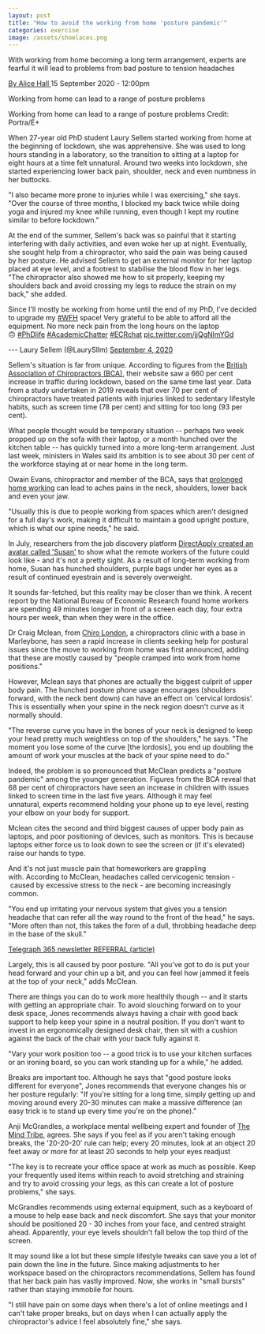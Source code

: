 ```yaml
---
layout: post
title: "How to avoid the working from home 'posture pandemic'"
categories: exercise
image: /assets/shoelaces.png
---
```


With working from home becoming a long term arrangement, experts are fearful it will lead to problems from bad posture to tension headaches

[By Alice Hall ](https://www.telegraph.co.uk/authors/a/ak-ao/alice-hall/)15 September 2020 - 12:00pm

Working from home can lead to a range of posture problems

Working from home can lead to a range of posture problems Credit: Portra/E+

When 27-year old PhD student Laury Sellem started working from home at the beginning of lockdown, she was apprehensive. She was used to long hours standing in a laboratory, so the transition to sitting at a laptop for eight hours at a time felt unnatural. Around two weeks into lockdown, she started experiencing lower back pain, shoulder, neck and even numbness in her buttocks.

"I also became more prone to injuries while I was exercising," she says. "Over the course of three months, I blocked my back twice while doing yoga and injured my knee while running, even though I kept my routine similar to before lockdown."

At the end of the summer, Sellem's back was so painful that it starting interfering with daily activities, and even woke her up at night. Eventually, she sought help from a chiropractor, who said the pain was being caused by her posture. He advised Sellem to get an external monitor for her laptop placed at eye level, and a footrest to stabilise the blood flow in her legs. "The chiropractor also showed me how to sit properly, keeping my shoulders back and avoid crossing my legs to reduce the strain on my back," she added.

Since I'll mostly be working from home until the end of my PhD, I've decided to upgrade my [#WFH](https://twitter.com/hashtag/WFH?src=hash&ref_src=twsrc%5Etfw) space! Very grateful to be able to afford all the equipment. No more neck pain from the long hours on the laptop 🙃 [#PhDlife](https://twitter.com/hashtag/PhDlife?src=hash&ref_src=twsrc%5Etfw) [#AcademicChatter](https://twitter.com/hashtag/AcademicChatter?src=hash&ref_src=twsrc%5Etfw) [#ECRchat](https://twitter.com/hashtag/ECRchat?src=hash&ref_src=twsrc%5Etfw) [pic.twitter.com/jjQgNlmYGd](https://t.co/jjQgNlmYGd)

--- Laury Sellem (@LaurySllm) [September 4, 2020](https://twitter.com/LaurySllm/status/1301874422521966594?ref_src=twsrc%5Etfw)

Sellem's situation is far from unique. According to figures from the [British Association of Chiropractors (BCA)](https://chiropractic-uk.co.uk/), their website saw a 660 per cent increase in traffic during lockdown, based on the same time last year. Data from a study undertaken in 2019 reveals that over 70 per cent of chiropractors have treated patients with injuries linked to sedentary lifestyle habits, such as screen time (78 per cent) and sitting for too long (93 per cent).

What people thought would be temporary situation -- perhaps two week propped up on the sofa with their laptop, or a month hunched over the kitchen table -- has quickly turned into a more long-term arrangement. Just last week, ministers in Wales said its ambition is to see about 30 per cent of the workforce staying at or near home in the long term. 

Owain Evans, chiropractor and member of the BCA, says that [prolonged home working](https://www.telegraph.co.uk/education-and-careers/2020/07/17/wfh-winner-loser/) can lead to aches pains in the neck, shoulders, lower back and even your jaw. 

"Usually this is due to people working from spaces which aren't designed for a full day's work, making it difficult to maintain a good upright posture, which is what our spine needs," he said.

In July, researchers from the job discovery platform [DirectApply created an avatar called 'Susan'](https://www.telegraph.co.uk/education-and-careers/2020/07/17/wfh-winner-loser/) to show what the remote workers of the future could look like - and it's not a pretty sight. As a result of long-term working from home, Susan has hunched shoulders, purple bags under her eyes as a result of continued eyestrain and is severely overweight.

It sounds far-fetched, but this reality may be closer than we think. A recent report by the National Bureau of Economic Research found home workers are spending 49 minutes longer in front of a screen each day, four extra hours per week, than when they were in the office.

Dr Craig Mclean, from [Chiro London](https://www.chiro.london/), a chiropractors clinic with a base in Marleybone, has seen a rapid increase in clients seeking help for postural issues since the move to working from home was first announced, adding that these are mostly caused by "people cramped into work from home positions."

However, Mclean says that phones are actually the biggest culprit of upper body pain. The hunched posture phone usage encourages (shoulders forward, with the neck bent down) can have an effect on 'cervical lordosis'. This is essentially when your spine in the neck region doesn't curve as it normally should.

"The reverse curve you have in the bones of your neck is designed to keep your head pretty much weightless on top of the shoulders," he says. "The moment you lose some of the curve [the lordosis], you end up doubling the amount of work your muscles at the back of your spine need to do."

Indeed, the problem is so pronounced that McClean predicts a "posture pandemic" among the younger generation. Figures from the BCA reveal that 68 per cent of chiropractors have seen an increase in children with issues linked to screen time in the last five years. Although it may feel unnatural, experts recommend holding your phone up to eye level, resting your elbow on your body for support.

Mclean cites the second and third biggest causes of upper body pain as laptops, and poor positioning of devices, such as monitors. This is because laptops either force us to look down to see the screen or (if it's elevated) raise our hands to type.

And it's not just muscle pain that homeworkers are grappling with. According to McClean, headaches called cervicogenic tension - caused by excessive stress to the neck - are becoming increasingly common.

"You end up irritating your nervous system that gives you a tension headache that can refer all the way round to the front of the head," he says. "More often than not, this takes the form of a dull, throbbing headache deep in the base of the skull."

[Telegraph 365 newsletter REFERRAL (article)](https://cf-particle-html.eip.telegraph.co.uk/40cd8a66-f5fa-4b01-828e-6ab606701740.html "Telegraph 365 newsletter REFERRAL (article)")

Largely, this is all caused by poor posture. "All you've got to do is put your head forward and your chin up a bit, and you can feel how jammed it feels at the top of your neck," adds McClean.

There are things you can do to work more healthily though -- and it starts with getting an appropriate chair. To avoid slouching forward on to your desk space, Jones recommends always having a chair with good back support to help keep your spine in a neutral position. If you don't want to invest in an ergonomically designed desk chair, then sit with a cushion against the back of the chair with your back fully against it.

"Vary your work position too -- a good trick is to use your kitchen surfaces or an ironing board, so you can work standing up for a while," he added.

Breaks are important too. Although he says that "good posture looks different for everyone", Jones recommends that everyone changes his or her posture regularly: "If you're sitting for a long time, simply getting up and moving around every 20-30 minutes can make a massive difference (an easy trick is to stand up every time you're on the phone)."

Anji McGrandles, a workplace mental wellbeing expert and founder of [The Mind Tribe](https://www.themindtribe.co.uk/), agrees. She says if you feel as if you aren't taking enough breaks, the '20-20-20' rule can help; every 20 minutes, look at an object 20 feet away or more for at least 20 seconds to help your eyes readjust

"The key is to recreate your office space at work as much as possible. Keep your frequently used items within reach to avoid stretching and straining and try to avoid crossing your legs, as this can create a lot of posture problems," she says.

McGrandles recommends using external equipment, such as a keyboard of a mouse to help ease back and neck discomfort. She says that your monitor should be positioned 20 - 30 inches from your face, and centred straight ahead. Apparently, your eye levels shouldn't fall below the top third of the screen.

It may sound like a lot but these simple lifestyle tweaks can save you a lot of pain down the line in the future. Since making adjustments to her workspace based on the chiropractors recommendations, Sellem has found that her back pain has vastly improved. Now, she works in "small bursts" rather than staying immobile for hours.

"I still have pain on some days when there's a lot of online meetings and I can't take proper breaks, but on days when I can actually apply the chiropractor's advice I feel absolutely fine," she says.